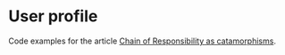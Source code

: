 # User profile

Code examples for the article [Chain of Responsibility as catamorphisms](https://blog.ploeh.dk/2019/07/22/chain-of-responsibility-as-catamorphisms).
